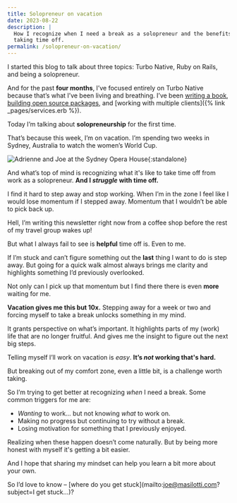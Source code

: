 ```yaml
---
title: Solopreneur on vacation
date: 2023-08-22
description: |
  How I recognize when I need a break as a solopreneur and the benefits of
  taking time off.
permalink: /solopreneur-on-vacation/
---
```


I started this blog to talk about three topics: Turbo Native, Ruby on Rails, and being a solopreneur.

And for the past **four months**, I’ve focused entirely on Turbo Native because that’s what I’ve been living and breathing. I’ve been [writing a book](https://twitter.com/joemasilotti/status/1682440004570857473?s=20), [building open source packages](https://github.com/joemasilotti/TurboNavigator), and [working with multiple clients]({% link _pages/services.erb %}).

Today I’m talking about **solopreneurship** for the first time.

That’s because this week, I’m on vacation. I’m spending two weeks in Sydney, Australia to watch the women’s World Cup.

![Adrienne and Joe at the Sydney Opera House](/images/adrienne-and-joe-at-the-sydney-opera-house.jpeg){:standalone}

And what’s top of mind is recognizing what it's like to take time off from work as a solopreneur. **And I _struggle_ with time off.**

I find it hard to step away and stop working. When I’m in the zone I feel like I would lose momentum if I stepped away. Momentum that I wouldn’t be able to pick back up.

Hell, I’m writing this newsletter right now from a coffee shop before the rest of my travel group wakes up!

But what I always fail to see is **helpful** time off is. Even to me.

If I’m stuck and can’t figure something out the **last** thing I want to do is step away. But going for a quick walk almost always brings me clarity and highlights something I’d previously overlooked.

Not only can I pick up that momentum but I find there there is even **more** waiting for me.

**Vacation gives me this but 10x.** Stepping away for a week or two and forcing myself to take a break unlocks something in my mind.

It grants perspective on what’s important. It highlights parts of my (work) life that are no longer fruitful. And gives me the insight to figure out the next big steps.

Telling myself I’ll work on vacation is _easy_. **It’s _not_ working that's hard.**

But breaking out of my comfort zone, even a little bit, is a challenge worth taking.

So I’m trying to get better at recognizing _when_ I need a break. Some common triggers for me are:

- _Wanting_ to work… but not knowing _what_ to work on.
- Making no progress but continuing to try without a break.
- Losing motivation for something that I previously enjoyed.

Realizing when these happen doesn’t come naturally. But by being more honest with myself it's getting a bit easier.

And I hope that sharing my mindset can help you learn a bit more about your own.

So I’d love to know – [where do you get stuck](mailto:joe@masilotti.com?subject=I get stuck...)?
